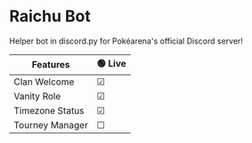 # Raichu Bot
Helper bot in discord.py for Pokéarena's official Discord server!


Features         | 🟢 Live
--------------- | -------
Clan Welcome    | &#9745;
Vanity Role     | &#9745;
Timezone Status | &#9745;
Tourney Manager | &#9744;

